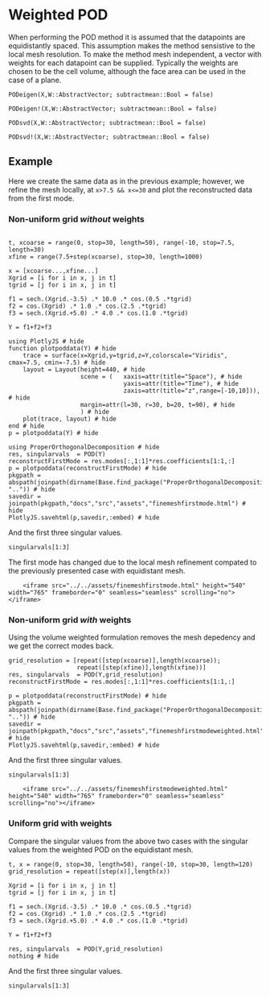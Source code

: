 # Weighted POD
When performing the POD method it is assumed that the datapoints are equidistantly spaced. 
This assumption makes the method sensistive to the local mesh resolution. To make the method mesh
independent, a vector with weights for each datapoint can be supplied. Typically the weights
are chosen to be the cell volume, although the face area can be used in the case of a plane. 

```@docs
PODeigen(X,W::AbstractVector; subtractmean::Bool = false)
```
```@docs
PODeigen!(X,W::AbstractVector; subtractmean::Bool = false)
```
```@docs
PODsvd(X,W::AbstractVector; subtractmean::Bool = false)
```
```@docs
PODsvd!(X,W::AbstractVector; subtractmean::Bool = false)
```

## Example
Here we create the same data as in the previous example; however, we refine the 
mesh locally, at `x>7.5 && x<=30` and plot the reconstructed data from the first mode.

### Non-uniform grid *without* weights
```@example weightedpod

t, xcoarse = range(0, stop=30, length=50), range(-10, stop=7.5, length=30)
xfine = range(7.5+step(xcoarse), stop=30, length=1000)

x = [xcoarse...,xfine...]
Xgrid = [i for i in x, j in t]
tgrid = [j for i in x, j in t]

f1 = sech.(Xgrid.-3.5) .* 10.0 .* cos.(0.5 .*tgrid)
f2 = cos.(Xgrid) .* 1.0 .* cos.(2.5 .*tgrid)
f3 = sech.(Xgrid.+5.0) .* 4.0 .* cos.(1.0 .*tgrid)

Y = f1+f2+f3

using PlotlyJS # hide
function plotpoddata(Y) # hide
    trace = surface(x=Xgrid,y=tgrid,z=Y,colorscale="Viridis", cmax=7.5, cmin=-7.5) # hide
    layout = Layout(height=440, # hide
                    scene = (   xaxis=attr(title="Space"), # hide
                                yaxis=attr(title="Time"), # hide
                                zaxis=attr(title="z",range=[-10,10])), # hide
                    margin=attr(l=30, r=30, b=20, t=90), # hide
                    ) # hide
    plot(trace, layout) # hide
end # hide
p = plotpoddata(Y) # hide

using ProperOrthogonalDecomposition # hide
res, singularvals  = POD(Y)
reconstructFirstMode = res.modes[:,1:1]*res.coefficients[1:1,:]
p = plotpoddata(reconstructFirstMode) # hide
pkgpath = abspath(joinpath(dirname(Base.find_package("ProperOrthogonalDecomposition")), "..")) # hide
savedir = joinpath(pkgpath,"docs","src","assets","finemeshfirstmode.html") # hide
PlotlyJS.savehtml(p,savedir,:embed) # hide
```
And the first three singular values.
```@example weightedpod
singularvals[1:3]
```
The first mode has changed due to the local mesh refinement compated to the previously
presented case with equidistant mesh.

```@raw html
    <iframe src="../../assets/finemeshfirstmode.html" height="540" width="765" frameborder="0" seamless="seamless" scrolling="no"></iframe>
```

### Non-uniform grid *with* weights

Using the volume weighted formulation removes the mesh depedency and we get the correct
modes back. 
```@example weightedpod
grid_resolution = [repeat([step(xcoarse)],length(xcoarse));
                   repeat([step(xfine)],length(xfine))]
res, singularvals  = POD(Y,grid_resolution)
reconstructFirstMode = res.modes[:,1:1]*res.coefficients[1:1,:]

p = plotpoddata(reconstructFirstMode) # hide
pkgpath = abspath(joinpath(dirname(Base.find_package("ProperOrthogonalDecomposition")), "..")) # hide
savedir = joinpath(pkgpath,"docs","src","assets","finemeshfirstmodeweighted.html") # hide
PlotlyJS.savehtml(p,savedir,:embed) # hide
```
And the first three singular values.
```@example weightedpod
singularvals[1:3]
```
```@raw html
    <iframe src="../../assets/finemeshfirstmodeweighted.html" height="540" width="765" frameborder="0" seamless="seamless" scrolling="no"></iframe>
```

### Uniform grid with weights

Compare the singular values from the above two cases with the singular values 
from the weighted POD on the equidistant mesh.
```@example weightedpod
t, x = range(0, stop=30, length=50), range(-10, stop=30, length=120)
grid_resolution = repeat([step(x)],length(x))

Xgrid = [i for i in x, j in t]
tgrid = [j for i in x, j in t]

f1 = sech.(Xgrid.-3.5) .* 10.0 .* cos.(0.5 .*tgrid)
f2 = cos.(Xgrid) .* 1.0 .* cos.(2.5 .*tgrid)
f3 = sech.(Xgrid.+5.0) .* 4.0 .* cos.(1.0 .*tgrid)

Y = f1+f2+f3

res, singularvals  = POD(Y,grid_resolution)
nothing # hide
```
And the first three singular values.
```@example weightedpod
singularvals[1:3]
```








